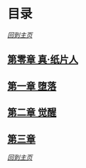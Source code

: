 # 目录

_[回到主页](../README.md)_

## [第零章 真·纸片人](./0.md)

## [第一章 堕落](./1.md)

## [第二章 觉醒](./2.md)

## [第三章](./3.md)

_[回到主页](../README.md)_
